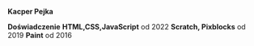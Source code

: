 **Kacper Pejka**

**Doświadczenie**
 **HTML,CSS,JavaScript**
od 2022
**Scratch, Pixblocks**
od 2019
**Paint**
od 2016





















